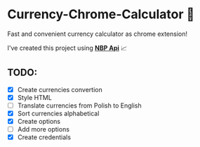 # Currency-Chrome-Calculator :currency_exchange:
Fast and convenient currency calculator as chrome extension!

I've created this project using **[NBP Api](http://api.nbp.pl/en.html)** :chart_with_upwards_trend:

## TODO:
- [x] Create currencies convertion
- [x] Style HTML
- [ ] Translate currencies from Polish to English
- [x] Sort currencies alphabetical
- [x] Create options
- [ ] Add more options
- [x] Create credentials
